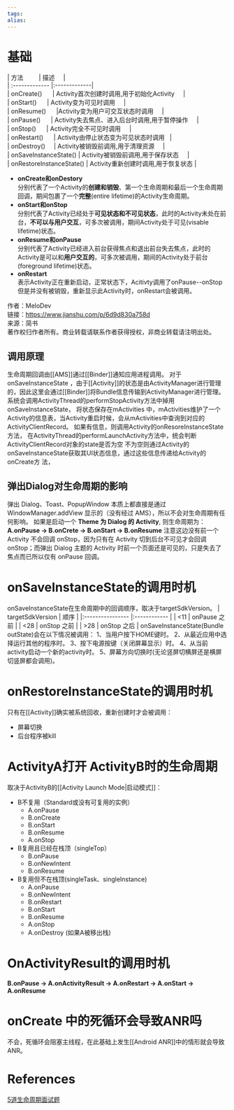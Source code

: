 ```yaml
---
tags: 
alias:
---
```

# 基础
| 方法         | 描述     |  
| :------------- |:-------------|   
| onCreate()      | Activity首次创建时调用,用于初始化Activity     |   
| onStart()      | Activity变为可见时调用     |  
| onResume()      |Activity变为用户可交互状态时调用     |  
| onPause()      | Activity失去焦点、进入后台时调用,用于暂停操作     |  
| onStop()      | Activity完全不可见时调用     |   
| onRestart()      | Activity由停止状态变为可见状态时调用   |  
| onDestroy()     | Activity被销毁前调用,用于清理资源     |   
| onSaveInstanceState() | Activity被销毁前调用,用于保存状态     |  
| onRestoreInstanceState() | Activity重新创建时调用,用于恢复状态 |
-   **onCreate和onDestory**  
    分别代表了一个Activity的**创建和销毁**、第一个生命周期和最后一个生命周期回调，期间包裹了一个**完整**(entire lifetime)的Activity生命周期。
-   **onStart和onStop**  
    分别代表了Activity已经处于**可见状态和不可见状态**，此时的Activity未处在前台，**不可以与用户交互**，可多次被调用，期间Activity处于可见(visable lifetime)状态。
-   **onResume和onPause**  
    分别代表了Activity已经进入前台获得焦点和退出前台失去焦点，此时的Activity是可以和**用户交互的**，可多次被调用，期间的Activity处于前台(foreground lifetime)状态。
-   **onRestart**  
    表示Activity正在重新启动，正常状态下，Acitivty调用了onPause--onStop但是并没有被销毁，重新显示此Activity时，onRestart会被调用。



  
  
作者：MeloDev  
链接：https://www.jianshu.com/p/6d9d830a758d  
来源：简书  
著作权归作者所有。商业转载请联系作者获得授权，非商业转载请注明出处。

## 调用原理
生命周期回调由[[AMS]]通过[[Binder]]通知应用进程调用。
对于 onSaveInstanceState ，由于[[Activity]]的状态是由ActivityManager进行管理的，因此这里会通过[[Binder]]将Bundle信息传输到ActivityManager进行管理。
系统会调用ActivityThread的performStopActivity方法中掉用onSaveInstanceState， 将状态保存在mActivities 中，mActivities维护了一个Activity的信息表，当Activity重启时候，会从mActivities中查询到对应的 ActivityClientRecord。
如果有信息，则调用Activity的onResoreInstanceState方法，
在ActivityThread的performLaunchActivity方法中，统会判断ActivityClientRecord对象的state是否为空
不为空则通过Activity的onSaveInstanceState获取其UI状态信息，通过这些信息传递给Activity的onCreate方 法，
## 弹出Dialog对生命周期的影响
弹出 Dialog、Toast、PopupWindow 本质上都直接是通过 WindowManager.addView 显示的（没有经过 AMS），所以不会对生命周期有任何影响。
如果是启动一个 **Theme 为 Dialog 的 Activity**, 则生命周期为：
**A.onPause -> B.onCrete -> B.onStart -> B.onResume**
注意这边没有前一个 Activity 不会回调 onStop，因为只有在 Activity 切到后台不可见才会回调 onStop；而弹出 Dialog 主题的 Activity 时前一个页面还是可见的，只是失去了焦点而已所以仅有 onPause 回调。

# onSaveInstanceState的调用时机
onSaveInstanceState在生命周期中的回调顺序，取决于targetSdkVersion。
| targetSdkVersion | 顺序         |
|:---------------- |:------------ |
| <11              | onPause 之前 |
| <28              | onStop 之前   |
| >28              | onStop 之后             |
onSaveInstanceState(Bundle outState)会在以下情况被调用：
1、当用户按下HOME键时。
2、从最近应用中选择运行其他的程序时。
3、按下电源按键（关闭屏幕显示）时。
4、从当前activity启动一个新的activity时。
5、屏幕方向切换时(无论竖屏切横屏还是横屏切竖屏都会调用)。
# onRestoreInstanceState的调用时机
只有在[[Activity]]确实被系统回收，重新创建时才会被调用：
- 屏幕切换
- 后台程序被kill
# ActivityA打开 ActivityB时的生命周期
取决于ActivityB的[[Activity Launch Mode|启动模式]]：
- B不复用（Standard或没有可复用的实例）
	- A.onPause 
	- B.onCreate 
	- B.onStart 
	- B.onResume 
	- A.onStop 
- B复用且已经在栈顶（singleTop）
	- B.onPause 
	- B.onNewIntent
	- B.onResume 
- B复用但不在栈顶(singleTask、singleInstance)
	- A.onPause 
	- B.onNewIntent 
	- B.onRestart 
	- B.onStart 
	- B.onResume 
	- A.onStop 
	- A.onDestroy (如果A被移出栈)
# OnActivityResult的调用时机
**B.onPause -> A.onActivityResult -> A.onRestart -> A.onStart -> A.onResume**
# onCreate 中的死循环会导致ANR吗
不会，死循环会阻塞主线程，在此基础上发生[[Android ANR]]中的情形就会导致ANR。

# References 
[5道生命周期面试题](https://www.sohu.com/a/402329833_611601) 




